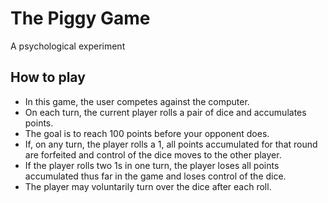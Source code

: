 # The Piggy Game
A psychological experiment

## How to play
* In this game, the user competes against the computer.
* On each turn, the current player rolls a pair of dice and accumulates points.
* The goal is to reach 100 points before your opponent does.
* If, on any turn, the player rolls a 1, all points accumulated for that round are forfeited and control of the dice moves to the other player.
* If the player rolls two 1s in one turn, the player loses all points accumulated thus far in the game and loses control of the dice.
* The player may voluntarily turn over the dice after each roll.
